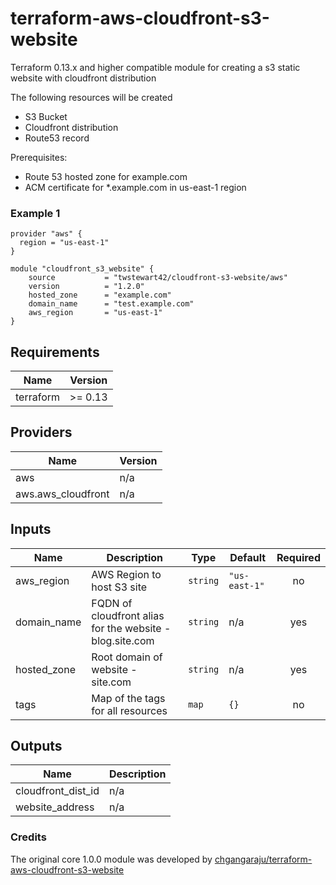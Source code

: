 # terraform-aws-cloudfront-s3-website
Terraform 0.13.x and higher compatible module for creating a s3 static website with cloudfront distribution

The following resources will be created
  
  - S3 Bucket
  - Cloudfront distribution
  - Route53 record

  
Prerequisites:

  - Route 53 hosted zone for example.com
  - ACM certificate for *.example.com in us-east-1 region
  
### Example 1

    provider "aws" {
      region = "us-east-1"
    }
     
    module "cloudfront_s3_website" {
        source           = "twstewart42/cloudfront-s3-website/aws"
        version          = "1.2.0"
        hosted_zone      = "example.com"
        domain_name      = "test.example.com"
        aws_region       = "us-east-1"
    }

## Requirements

| Name | Version |
|------|---------|
| terraform | >= 0.13 |

## Providers

| Name | Version |
|------|---------|
| aws | n/a |
| aws.aws\_cloudfront | n/a |

## Inputs

| Name | Description | Type | Default | Required |
|------|-------------|------|---------|:--------:|
| aws\_region | AWS Region to host S3 site | `string` | `"us-east-1"` | no |
| domain\_name | FQDN of cloudfront alias for the website - blog.site.com | `string` | n/a | yes |
| hosted\_zone | Root domain of website - site.com | `string` | n/a | yes |
| tags | Map of the tags for all resources | `map` | `{}` | no |

## Outputs

| Name | Description |
|------|-------------|
| cloudfront\_dist\_id | n/a |
| website\_address | n/a |

### Credits
The original core 1.0.0 module was developed by [chgangaraju/terraform-aws-cloudfront-s3-website](https://github.com/chgangaraju/terraform-aws-cloudfront-s3-website)
